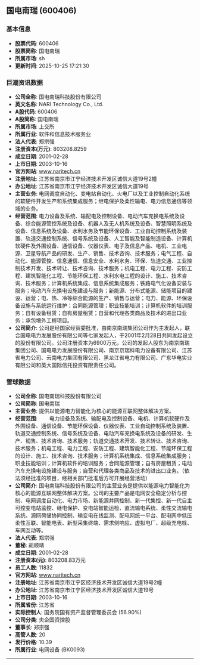 ## 国电南瑞 (600406)

### 基本信息

- **股票代码**: 600406
- **股票简称**: 国电南瑞
- **所属市场**: sh
- **更新时间**: 2025-10-25 17:21:30

### 巨潮资讯数据

- **公司全称**: 国电南瑞科技股份有限公司
- **英文名称**: NARI Technology Co., Ltd.
- **A股代码**: 600406
- **A股简称**: 国电南瑞
- **所属市场**: 上交所
- **所属行业**: 软件和信息技术服务业
- **法人代表**: 郑宗强
- **注册资本(万元)**: 803208.8259
- **成立日期**: 2001-02-28
- **上市日期**: 2003-10-16
- **官方网站**: www.naritech.cn
- **注册地址**: 江苏省南京市江宁经济技术开发区诚信大道19号2幢
- **办公地址**: 江苏省南京市江宁经济技术开发区诚信大道19号
- **主营业务**: 电网调度自动化、变电站自动化、火电厂以及工业控制自动化系统的软硬件开发生产和系统集成服务；继电保护及柔性输电、电力信息通信等领域的业务。
- **经营范围**: 电力设备及系统、输配电及控制设备、电动汽车充换电系统及设备、综合能源管控系统及设备、机器人及无人机系统及设备、智慧照明系统及设备、信息系统及设备、水利水务及节能环保设备、工业自动控制系统及装置、轨道交通控制系统、信号系统及设备、人工智能及智能制造设备、计算机软硬件及外围设备、通信设备、仪器仪表、电子及信息产品、电机、工业电源、卫星导航产品的研发、生产、销售、技术咨询、技术服务；电气工程、自动化、能源管控、信息通信、信息安全、水利水务、环保、轨道交通、工业控制技术开发、技术转让、技术咨询、技术服务；机电工程、电力工程、安防工程、建筑智能化工程、节能环保工程、水利水电工程的设计、施工、技术咨询、技术服务；计算机系统集成、信息系统集成服务；铁路电气化设备安装与服务；电动汽车充换电设施建设与服务；新能源、分布式能源、储能项目的建设、运营；电、热、冷等综合能源的生产、销售与运营；电力、能源、环保设备设施与系统运行维护；合同能源管理；职业技能培训；计算机软件的培训服务；自有设备租赁；自有房屋租赁；自营和代理各类商品及技术的进出口业务；承包境外工程项目。
- **公司简介**: 公司是经国家经贸委批准，由南京南瑞集团公司作为主发起人，联合国电电力发展股份有限公司等七家发起人，于2001年2月28日共同发起设立的股份有限公司。公司注册资本为6900万元，公司的发起人股东为南京南瑞集团公司、国电电力发展股份有限公司、南京京瑞科电力设备有限公司、江苏省电力公司、云南电力集团有限公司、黑龙江省电力有限公司、广东华电实业有限公司和英大国际信托投资有限责任公司。

### 雪球数据

- **公司全称**: 国电南瑞科技股份有限公司
- **公司简称**: 国电南瑞
- **主营业务**: 提供以能源电力智能化为核心的能源互联网整体解决方案。
- **经营范围**: 　　电力设备及系统、输配电及控制设备、电机、计算机软硬件及外围设备、通信设备、节能环保设备、仪器仪表、工业自动控制系统及装置、轨道交通控制系统、信号系统及设备、电动汽车充换电系统及设备的研发、生产、销售、技术咨询、技术服务；轨道交通技术开发、技术转让、技术咨询、技术服务；机电工程、电力工程、安防工程、建筑智能化工程、节能环保工程的设计、施工、技术咨询、技术服务；计算机系统集成、信息系统集成服务；职业技能培训；计算机软件的培训服务；合同能源管理；自有房屋租赁；电动汽车充换电设施建设与服务；自营和代理各类商品及技术的进出口业务。（依法须经批准的项目，经相关部门批准后方可开展经营活动）
- **公司简介**: 国电南瑞科技股份有限公司的主营业务是提供以能源电力智能化为核心的能源互联网整体解决方案。公司的主要产品是电网安全稳定分析与控制、电网调度自动化、电力市场、新能源并网控制、新一代集控、新一代自主可控变电站监控、继电保护、变电站智能运检、直流输电系统、柔性交流输电系统、源网荷储协同控制、输变电在线监测、配电网统一平台、配电网中低压柔性互联、智能电表、新型采集终端、需求侧响应、虚拟电厂、超级充电桩、车网互动等。
- **法人代表**: 郑宗强
- **董秘**: 胡顺靖
- **成立日期**: 2001-02-28
- **注册资本(元)**: 803208.83万元
- **员工人数**: 11832
- **官方网站**: www.naritech.cn
- **注册地址**: 江苏省南京市江宁区经济技术开发区诚信大道19号2幢
- **办公地址**: 江苏省南京市江宁区经济技术开发区诚信大道19号
- **上市日期**: 2003-10-16
- **所属省份**: 江苏省
- **实际控制人**: 国务院国有资产监督管理委员会 (56.90%)
- **公司分类**: 央企国资控股
- **董事长**: 郑宗强
- **高管人数**: 20
- **发行价格**: 10.39
- **所属行业**: 电网设备 (BK0093)

---